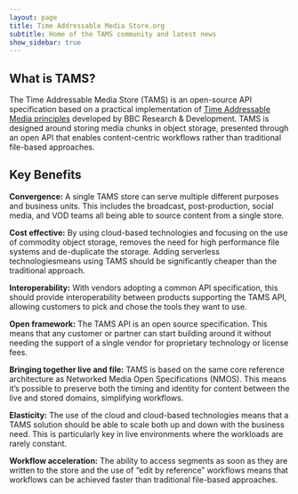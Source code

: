 ```yaml
---
layout: page
title: Time Addressable Media Store.org
subtitle: Home of the TAMS community and latest news
show_sidebar: true
---
```


## What is TAMS?

The Time Addressable Media Store (TAMS) is an open-source API specification based on a practical implementation of [Time Addressable Media principles](https://www.bbc.co.uk/rd/publications/tam) developed by BBC Research & Development. TAMS is designed around storing media chunks in object storage, presented through an open API that enables content-centric workflows rather than traditional file-based approaches.

## Key Benefits

**Convergence:** A single TAMS store can serve multiple different purposes and business units. This includes the broadcast, post-production, social media, and VOD teams all being able to source content from a single store. 

**Cost effective:** By using cloud-based technologies and focusing on the use of commodity object storage, removes the need for high performance file systems and de-duplicate the storage. Adding serverless technologiesmeans  using TAMS should be significantly cheaper than the traditional approach.

**Interoperability:** With vendors adopting a common API specification, this should provide interoperability between products supporting the TAMS API, allowing customers to pick and chose the tools they want to use.

**Open framework:** The TAMS API is an open source specification. This means that any customer or partner can start building around it without needing the support of a single vendor for proprietary technology or license fees.

**Bringing together live and file:** TAMS is based on the same core reference architecture as Networked Media Open Specifications (NMOS). This means it’s possible to preserve both the timing and identity for content between the live and stored domains, simplifying workflows.

**Elasticity:** The use of the cloud and cloud-based technologies means that a TAMS solution should be able to scale both up and down with the business need. This is particularly key in live environments where the workloads are rarely constant.

**Workflow acceleration:** The ability to access segments as soon as they are written to the store and the use of “edit by reference” workflows means that workflows can be achieved faster than traditional file-based approaches. 